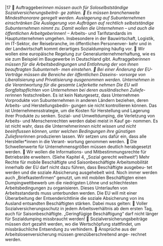 |17 
 Auftraggeber*innen müssen auch für Soloselbstständige Sozialversicherungsbeiträ-
ge zahlen. 
 Es müssen branchenweite Mindesthonorare geregelt werden. 
Auslagerung auf Subunternehmen einschränken 
Die Auslagerung von Aufträgen auf rechtlich selbstständige Subunternehmen nimmt 
zu. Damit wollen die Unternehmen – und auch die öffentlichen Arbeitgeber*innen! – 
Arbeits- und Tarifstandards im Hauptunternehmen umgehen. Insbesondere in der 
Bauwirtschaft, Logistik, im IT-Sektor, der Reisebranche, im öffentlichen Personenver-
kehr und in der Landwirtschaft kommt derartiges Sozialdumping häufig vor. 
 Wir wollen eine europäische Regelung zur Generalunternehmerhaftung, wie es sie 
zum Beispiel im Baugewerbe in Deutschland gibt. Auftraggeber*innen müssen für 
die Arbeitsbedingungen und Entlohnung der von ihnen beauftragten Subunterneh-
men einstehen. 
 Bei einer Änderung der EU-Verträge müssen die Bereiche der öffentlichen Daseins-
vorsorge von Liberalisierung und Privatisierung ausgenommen werden. 
Unternehmen in die Verantwortung für die gesamte Lieferkette nehmen 
Die EU will Sorgfaltspflichten von Unternehmen bei deren ausländischen Zuliefe-
rer*innen festschreiben. Es ist kein Naturgesetz, dass Unternehmen Vorprodukte von 
Subunternehmen in anderen Ländern beziehen, deren Arbeits- und Herstellungsbedin-
gungen sie nicht kontrollieren können. Das ist Unternehmensstrategie, um die Kosten 
für Herstellung und Lagerung ihrer Produkte zu senken. Sozial- und Umweltdumping, 
die Verletzung von Arbeits- und Menschenrechten werden dabei meist in Kauf ge-
nommen. Es ist nicht wahr, dass die Unternehmer*innen nicht wissen und nicht 
beeinflussen können, unter welchen Bedingungen ihre günstigen Zulieferer*innen 
produzieren lassen. Wir setzen uns dafür ein, dass alle Hersteller*innen in die Verant-
wortung genommen werden. 
 Die Schwellenwerte für Unternehmensgrößen müssen deutlich herabgesetzt 
werden. 
 Wir wollen die Informations- und Mitbestimmungsrechte für Betriebsräte erweitern. 
(Siehe Kapitel 4, „Sozial gerecht weltweit“) 
Mehr Rechte für mobile Beschäftigte und Saisonbeschäftigte 
Arbeitsmobilität innerhalb der EU darf nicht dazu führen, dass Beschäftigte ausgebeu-
tet werden und die soziale Absicherung ausgehebelt wird. Noch immer werden auch 
„Briefkastenfirmen“ genutzt, um mit mobilen Beschäftigten einen Dumpingwettbewerb 
um die niedrigsten Löhne und schlechtesten Arbeitsbedingungen zu organisieren. 
Dieses Unterlaufen von Arbeitsstandards muss unterbunden werden. Die EU will mit 
einer Überarbeitung der Entsenderichtlinie die soziale Absicherung von ins Ausland 
entsandten Beschäftigten stärken. Dabei muss gelten: 
 Voller Sozialversicherungsschutz in jedem Arbeitsverhältnis ab dem ersten Tag, 
auch für Saisonbeschäftigte. „Geringfügige Beschäftigung“ darf nicht länger für 
Sozialdumping missbraucht werden! 
 Sozialversicherungsbeiträge müssen dort gezahlt werden, wo die Wertschöpfung 
stattfindet, um missbräuchliche Entsendung zu verhindern. 
 Ansprüche aus der Arbeitslosenversicherung müssen grenzüberschreitend ange-
rechnet werden. 
